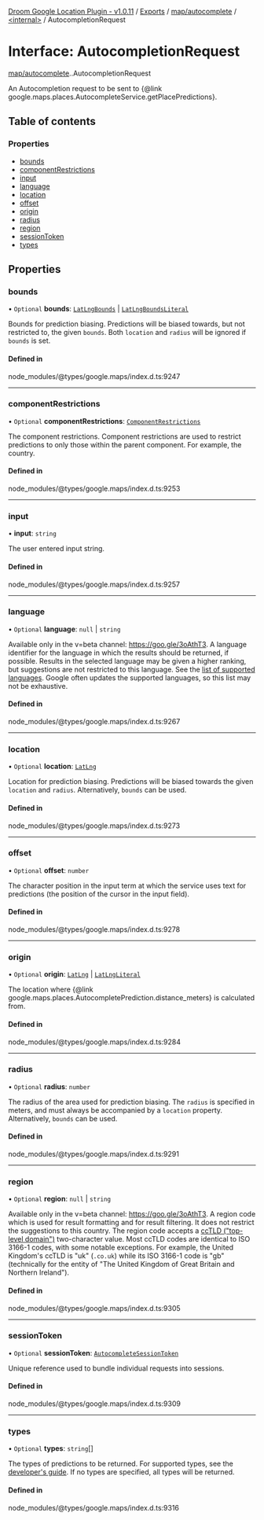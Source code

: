 [Droom Google Location Plugin - v1.0.11](../README.md) / [Exports](../modules.md) / [map/autocomplete](../modules/map_autocomplete.md) / [<internal\>](../modules/map_autocomplete._internal_.md) / AutocompletionRequest

# Interface: AutocompletionRequest

[map/autocomplete](../modules/map_autocomplete.md).[<internal>](../modules/map_autocomplete._internal_.md).AutocompletionRequest

An Autocompletion request to be sent to {@link
google.maps.places.AutocompleteService.getPlacePredictions}.

## Table of contents

### Properties

- [bounds](map_autocomplete._internal_.AutocompletionRequest.md#bounds)
- [componentRestrictions](map_autocomplete._internal_.AutocompletionRequest.md#componentrestrictions)
- [input](map_autocomplete._internal_.AutocompletionRequest.md#input)
- [language](map_autocomplete._internal_.AutocompletionRequest.md#language)
- [location](map_autocomplete._internal_.AutocompletionRequest.md#location)
- [offset](map_autocomplete._internal_.AutocompletionRequest.md#offset)
- [origin](map_autocomplete._internal_.AutocompletionRequest.md#origin)
- [radius](map_autocomplete._internal_.AutocompletionRequest.md#radius)
- [region](map_autocomplete._internal_.AutocompletionRequest.md#region)
- [sessionToken](map_autocomplete._internal_.AutocompletionRequest.md#sessiontoken)
- [types](map_autocomplete._internal_.AutocompletionRequest.md#types)

## Properties

### bounds

• `Optional` **bounds**: [`LatLngBounds`](../classes/map_autocomplete._internal_.LatLngBounds.md) \| [`LatLngBoundsLiteral`](map_autocomplete._internal_.LatLngBoundsLiteral.md)

Bounds for prediction biasing. Predictions will be biased towards, but
not restricted to, the given <code>bounds</code>. Both
<code>location</code> and <code>radius</code> will be ignored if
<code>bounds</code> is set.

#### Defined in

node_modules/@types/google.maps/index.d.ts:9247

___

### componentRestrictions

• `Optional` **componentRestrictions**: [`ComponentRestrictions`](map_autocomplete._internal_.ComponentRestrictions.md)

The component restrictions. Component restrictions are used to restrict
predictions to only those within the parent component. For example, the
country.

#### Defined in

node_modules/@types/google.maps/index.d.ts:9253

___

### input

• **input**: `string`

The user entered input string.

#### Defined in

node_modules/@types/google.maps/index.d.ts:9257

___

### language

• `Optional` **language**: ``null`` \| `string`

Available only in the v=beta channel: https://goo.gle/3oAthT3.
A language identifier for the language in which the results should be
returned, if possible. Results in the selected language may be given a
higher ranking, but suggestions are not restricted to this language. See
the <a href="https://developers.google.com/maps/faq#languagesupport">list
of supported languages</a>. Google often updates the supported languages,
so this list may not be exhaustive.

#### Defined in

node_modules/@types/google.maps/index.d.ts:9267

___

### location

• `Optional` **location**: [`LatLng`](../classes/map_autocomplete._internal_.LatLng.md)

Location for prediction biasing. Predictions will be biased towards the
given <code>location</code> and <code>radius</code>. Alternatively,
<code>bounds</code> can be used.

#### Defined in

node_modules/@types/google.maps/index.d.ts:9273

___

### offset

• `Optional` **offset**: `number`

The character position in the input term at which the service uses text
for predictions (the position of the cursor in the input field).

#### Defined in

node_modules/@types/google.maps/index.d.ts:9278

___

### origin

• `Optional` **origin**: [`LatLng`](../classes/map_autocomplete._internal_.LatLng.md) \| [`LatLngLiteral`](map_autocomplete._internal_.LatLngLiteral.md)

The location where {@link
google.maps.places.AutocompletePrediction.distance_meters} is calculated
from.

#### Defined in

node_modules/@types/google.maps/index.d.ts:9284

___

### radius

• `Optional` **radius**: `number`

The radius of the area used for prediction biasing. The
<code>radius</code> is specified in meters, and must always be
accompanied by a <code>location</code> property. Alternatively,
<code>bounds</code> can be used.

#### Defined in

node_modules/@types/google.maps/index.d.ts:9291

___

### region

• `Optional` **region**: ``null`` \| `string`

Available only in the v=beta channel: https://goo.gle/3oAthT3.
A region code which is used for result formatting and for result
filtering. It does not restrict the suggestions to this country. The
region code accepts a <a
href="https://en.wikipedia.org/wiki/List_of_Internet_top-level_domains#Country_code_top-level_domains">ccTLD
(&quot;top-level domain&quot;)</a> two-character value. Most ccTLD codes
are identical to ISO 3166-1 codes, with some notable exceptions. For
example, the United Kingdom&#39;s ccTLD is &quot;uk&quot;
(<code>.co.uk</code>) while its ISO 3166-1 code is &quot;gb&quot;
(technically for the entity of &quot;The United Kingdom of Great Britain
and Northern Ireland&quot;).

#### Defined in

node_modules/@types/google.maps/index.d.ts:9305

___

### sessionToken

• `Optional` **sessionToken**: [`AutocompleteSessionToken`](../classes/map_autocomplete._internal_.AutocompleteSessionToken.md)

Unique reference used to bundle individual requests into sessions.

#### Defined in

node_modules/@types/google.maps/index.d.ts:9309

___

### types

• `Optional` **types**: `string`[]

The types of predictions to be returned. For supported types, see the <a
href="https://developers.google.com/maps/documentation/javascript/places-autocomplete#constrain-place-types">
developer&#39;s guide</a>. If no types are specified, all types will be
returned.

#### Defined in

node_modules/@types/google.maps/index.d.ts:9316
